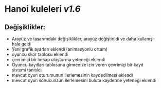#  **Hanoi kuleleri** *v1.6* 

## Değişiklikler:
- Arayüz ve tasarımdaki değişiklikler, arayüz değiştirildi ve daha kullanışlı hale geldi
- Yeni grafik ayarları eklendi (animasyonlu ortam)
- oyuncu skor tablosu eklendi
- çevrimiçi bir hesap oluşturma yeteneği eklendi
- Oyuncu kayıtları tablosuna girmenize izin veren çevrimiçi bir kayıt sistemi tanıtıldı
- mevcut oyun oturumunun ilerlemesinin kaydedilmesi eklendi
- mevcut oyun sonucunzun ilerlemesini buluta kaydetme yeteneği eklendi
